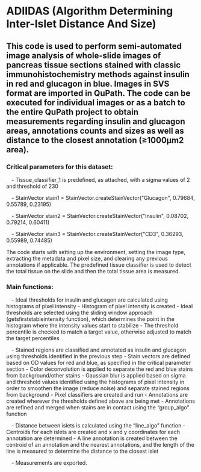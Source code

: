 # ADIIDAS (Algorithm Determining Inter-Islet Distance And Size)

## This code is used to perform semi-automated image analysis of whole-slide images of pancreas tissue sections stained with classic immunohistochemistry methods against insulin in red and glucagon in blue. Images in SVS format are imported in QuPath. The code can be executed for individual images or as a batch to the entire QuPath project to obtain measurements regarding insulin and glucagon areas, annotations counts and sizes as well as distance to the closest annotation (≥1000µm2 area).

### Critical parameters for this dataset:

&emsp;- Tissue_classifier_1 is predefined, as attached, with a sigma values of 2 and threshold of 230

&emsp;- StainVector stain1 = StainVector.createStainVector("Glucagon", 0.79684, 0.55789, 0.23195)

&emsp;- StainVector stain2 = StainVector.createStainVector("Insulin", 0.08702, 0.79214, 0.60411)

&emsp;- StainVector stain3 = StainVector.createStainVector("CD3", 0.36293, 0.55989, 0.74485)


The code starts with setting up the environment, setting the image type, extracting the metadata and pixel size, and clearing any previous annotations if applicable. The predefined tissue classifier is used to detect the total tissue on the slide and then the total tissue area is measured.

### Main functions:

&emsp;- Ideal thresholds for insulin and glucagon are calculated using histograms of pixel intensity
        - Histogram of pixel intensity is created
          - Ideal thresholds are selected using the sliding window approach (getsfirststableintensity function), which determines the point in the histogram where the intensity values start to stabilize
          - The threshold percentile is checked to match a target value, otherwise adjusted to match the target percentiles

&emsp;- Stained regions are classified and annotated as insulin and glucagon using thresholds identified in the previous step
        - Stain vectors are defined based on OD values for red and blue, as specified in the critical parameter section
        - Color deconvolution is applied to separate the red and blue stains from background/other stains
        - Gaussian blur is applied based on sigma and threshold values identified using the histograms of pixel intensity in order to smoothen the image (reduce noise) and separate stained regions from background
        - Pixel classifiers are created and run
        - Annotations are created wherever the thresholds defined above are being met
        - Annotations are refined and merged when stains are in contact using the “group_algo” function

&emsp;- Distance between islets is calculated using the “line_algo” function
        - Centroids for each islets are created and x and y coordinates for each annotation are determined
        - A line annotation is created between the centroid of an annotation and the nearest annotations, and the length of the line is measured to determine the distance to the closest islet

&emsp;- Measurements are exported.
